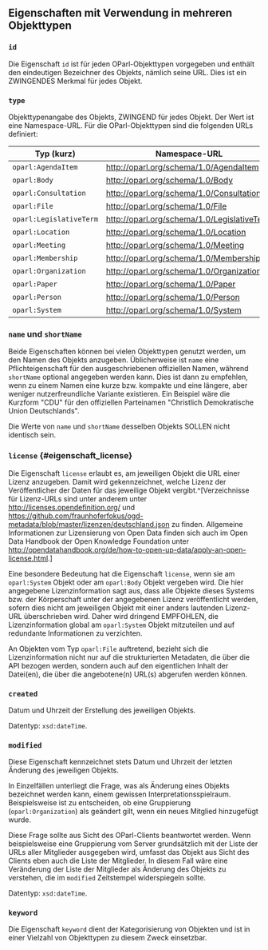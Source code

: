 Eigenschaften mit Verwendung in mehreren Objekttypen
----------------------------------------------------

### `id`

Die Eigenschaft `id` ist für jeden OParl-Objekttypen vorgegeben
und enthält den eindeutigen Bezeichner des Objekts, nämlich seine URL.
Dies ist ein ZWINGENDES Merkmal für jedes Objekt.

### `type`

Objekttypenangabe des Objekts, ZWINGEND für jedes Objekt. Der Wert ist
eine Namespace-URL. Für die OParl-Objekttypen sind die folgenden URLs
definiert:

Typ (kurz)               | Namespace-URL
-------------------------|-------------------------------------------
`oparl:AgendaItem`       |http://oparl.org/schema/1.0/AgendaItem
`oparl:Body`             |http://oparl.org/schema/1.0/Body
`oparl:Consultation`     |http://oparl.org/schema/1.0/Consultation
`oparl:File`             |http://oparl.org/schema/1.0/File
`oparl:LegislativeTerm`  |http://oparl.org/schema/1.0/LegislativeTerm
`oparl:Location`         |http://oparl.org/schema/1.0/Location
`oparl:Meeting`          |http://oparl.org/schema/1.0/Meeting
`oparl:Membership`       |http://oparl.org/schema/1.0/Membership
`oparl:Organization`     |http://oparl.org/schema/1.0/Organization
`oparl:Paper`            |http://oparl.org/schema/1.0/Paper
`oparl:Person`           |http://oparl.org/schema/1.0/Person
`oparl:System`           |http://oparl.org/schema/1.0/System

### `name` und `shortName`

Beide Eigenschaften können bei vielen Objekttypen genutzt werden, um den
Namen des Objekts anzugeben. Üblicherweise ist `name` eine Pflichteigenschaft
für den ausgeschriebenen offiziellen Namen, während `shortName` optional
angegeben werden kann. Dies ist dann zu empfehlen, wenn zu einem Namen eine
kurze bzw. kompakte und eine längere, aber weniger nutzerfreundliche Variante
existieren. Ein Beispiel wäre die Kurzform "CDU" für den offiziellen
Parteinamen "Christlich Demokratische Union Deutschlands".

Die Werte von `name` und `shortName` desselben Objekts SOLLEN nicht identisch sein.

### `license` {#eigenschaft_license}

Die Eigenschaft `license` erlaubt es, am jeweiligen Objekt die URL einer Lizenz
anzugeben. Damit wird gekennzeichnet, welche Lizenz der Veröffentlicher der
Daten für das jeweilige Objekt vergibt.^[Verzeichnisse für Lizenz-URLs sind
unter anderem unter <http://licenses.opendefinition.org/> und 
<https://github.com/fraunhoferfokus/ogd-metadata/blob/master/lizenzen/deutschland.json>
zu finden. Allgemeine Informationen zur Lizensierung von Open Data finden sich auch
im Open Data Handbook der Open Knowledge Foundation unter
<http://opendatahandbook.org/de/how-to-open-up-data/apply-an-open-license.html>.]

Eine besondere Bedeutung hat die Eigenschaft `license`, wenn sie am `oparl:System` Objekt oder am `oparl:Body`
Objekt vergeben wird. Die hier angegebene Lizenzinformation sagt aus, dass alle
Objekte dieses Systems bzw. der Körperschaft unter der angegebenen Lizenz veröffentlicht werden, sofern
dies nicht am jeweiligen Objekt mit einer anders lautenden Lizenz-URL überschrieben
wird. Daher wird dringend EMPFOHLEN, die Lizenzinformation global am `oparl:System`
Objekt mitzuteilen und auf redundante Informationen zu verzichten.

An Objekten vom Typ `oparl:File` auftretend, bezieht sich die Lizenzinformation
nicht nur auf die strukturierten Metadaten, die über die API bezogen werden, sondern
auch auf den eigentlichen Inhalt der Datei(en), die über die angebotene(n) URL(s)
abgerufen werden können.

### `created`

Datum und Uhrzeit der Erstellung des jeweiligen Objekts.

Datentyp: `xsd:dateTime`.

### `modified`

Diese Eigenschaft kennzeichnet stets Datum und Uhrzeit der letzten Änderung des
jeweiligen Objekts.

In Einzelfällen unterliegt die Frage, was als Änderung eines Objekts bezeichnet werden
kann, einem gewissen Interpretationsspielraum. Beispielsweise ist zu entscheiden,
ob eine Gruppierung (`oparl:Organization`) als geändert gilt, wenn ein neues Mitglied 
hinzugefügt wurde.

Diese Frage sollte aus Sicht des OParl-Clients beantwortet werden. Wenn beispielsweise
eine Gruppierung vom Server grundsätzlich mit der Liste der URLs aller Mitglieder ausgegeben
wird, umfasst das Objekt aus Sicht des Clients eben auch die Liste der Mitglieder. In diesem
Fall wäre eine Veränderung der Liste der Mitglieder als Änderung des Objekts zu verstehen,
die im `modified` Zeitstempel widerspiegeln sollte.

Datentyp: `xsd:dateTime`.

### `keyword`

Die Eigenschaft `keyword` dient der Kategorisierung von Objekten und ist in
einer Vielzahl von Objekttypen zu diesem Zweck einsetzbar.

